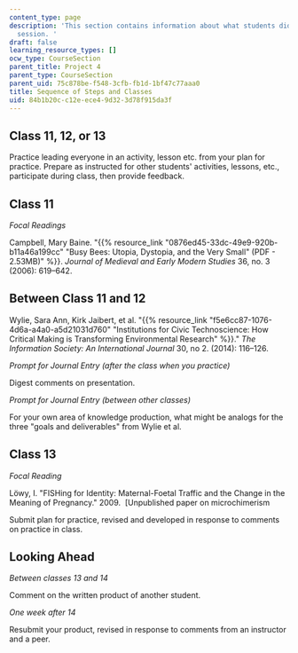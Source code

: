 ```yaml
---
content_type: page
description: 'This section contains information about what students did in each class
  session. '
draft: false
learning_resource_types: []
ocw_type: CourseSection
parent_title: Project 4
parent_type: CourseSection
parent_uid: 75c878be-f548-3cfb-fb1d-1bf47c77aaa0
title: Sequence of Steps and Classes
uid: 84b1b20c-c12e-ece4-9d32-3d78f915da3f
---
```

## Class 11, 12, or 13

Practice leading everyone in an activity, lesson etc. from your plan for practice. Prepare as instructed for other students' activities, lessons, etc., participate during class, then provide feedback.

## Class 11

*Focal Readings*

Campbell, Mary Baine. "{{% resource_link "0876ed45-33dc-49e9-920b-b11a46a199cc" "Busy Bees: Utopia, Dystopia, and the Very Small\" (PDF - 2.53MB)" %}}. *Journal of Medieval and Early Modern Studies* 36, no. 3 (2006): 619–642. 

## Between Class 11 and 12

Wylie, Sara Ann, Kirk Jaibert, et al. "{{% resource_link "f5e6cc87-1076-4d6a-a4a0-a5d21031d760" "Institutions for Civic Technoscience: How Critical Making is Transforming Environmental Research" %}}." *The Information Society: An International Journal* 30, no 2. (2014): 116–126. 

*Prompt for Journal Entry (after the class when you practice)*

Digest comments on presentation.

*Prompt for Journal Entry (between other classes)*

For your own area of knowledge production, what might be analogs for the three "goals and deliverables" from Wylie et al.

## Class 13

*Focal Reading*

Löwy, I. "FISHing for Identity: Maternal-Foetal Traffic and the Change in the Meaning of Pregnancy." 2009.  \[Unpublished paper on microchimerism

Submit plan for practice, revised and developed in response to comments on practice in class.

## Looking Ahead

*Between classes 13 and 14*

Comment on the written product of another student.

*One week after 14*

Resubmit your product, revised in response to comments from an instructor and a peer.